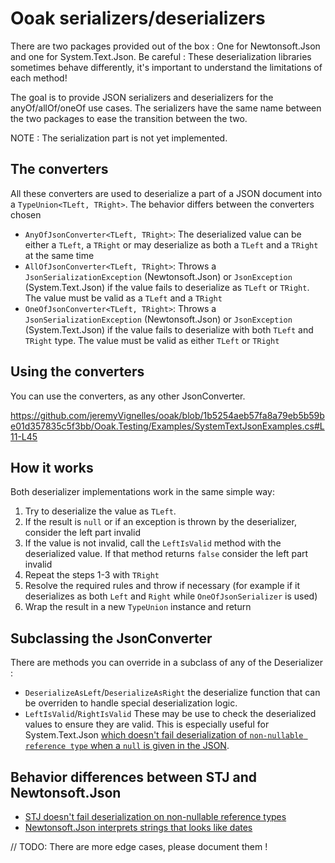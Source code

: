 # Ooak serializers/deserializers

There are two packages provided out of the box : One for Newtonsoft.Json and one for System.Text.Json.
Be careful : These deserialization libraries sometimes behave differently, it's important to understand the limitations of each method!

The goal is to provide JSON serializers and deserializers for the anyOf/allOf/oneOf use cases. The serializers have the same name between the two packages to ease the transition between the two.

NOTE : The serialization part is not yet implemented.

## The converters

All these converters are used to deserialize a part of a JSON document into a `TypeUnion<TLeft, TRight>`. The behavior differs between the converters chosen

- `AnyOfJsonConverter<TLeft, TRight>`: The deserialized value can be either a `TLeft`, a `TRight` or may deserialize as both a `TLeft` and a `TRight` at the same time
- `AllOfJsonConverter<TLeft, TRight>`: Throws a `JsonSerializationException` (Newtonsoft.Json) or `JsonException` (System.Text.Json) if the value fails to deserialize as `TLeft` or `TRight`. The value must be valid as a `TLeft` and a `TRight`
- `OneOfJsonConverter<TLeft, TRight>`: Throws a `JsonSerializationException` (Newtonsoft.Json) or `JsonException` (System.Text.Json) if the value fails to deserialize with both `TLeft` and `TRight` type. The value must be valid as either `TLeft` or `TRight`


## Using the converters

You can use the converters, as any other JsonConverter.

https://github.com/jeremyVignelles/ooak/blob/1b5254aeb57fa8a79eb5b59be01d357835c5f3bb/Ooak.Testing/Examples/SystemTextJsonExamples.cs#L11-L45

## How it works

Both deserializer implementations work in the same simple way:

1. Try to deserialize the value as `TLeft`.
2. If the result is `null` or if an exception is thrown by the deserializer, consider the left part invalid
3. If the value is not invalid, call the `LeftIsValid` method with the deserialized value. If that method returns `false` consider the left part invalid
4. Repeat the steps 1-3 with `TRight`
5. Resolve the required rules and throw if necessary (for example if it deserializes as both `Left` and `Right` while `OneOfJsonSerializer` is used)
6. Wrap the result in a new `TypeUnion` instance and return

## Subclassing the JsonConverter

There are methods you can override in a subclass of any of the Deserializer :

- `DeserializeAsLeft`/`DeserializeAsRight` the deserialize function that can be overriden to handle special deserialization logic.
- `LeftIsValid`/`RightIsValid` These may be use to check the deserialized values to ensure they are valid. This is especially useful for System.Text.Json [which doesn't fail deserialization of `non-nullable reference type` when a `null` is given in the JSON](https://github.com/dotnet/runtime/issues/1256).

## Behavior differences between STJ and Newtonsoft.Json

- [STJ doesn't fail deserialization on non-nullable reference types](https://github.com/dotnet/runtime/issues/1256)
- [Newtonsoft.Json interprets strings that looks like dates](https://github.com/JamesNK/Newtonsoft.Json/issues/862)

// TODO: There are more edge cases, please document them !
